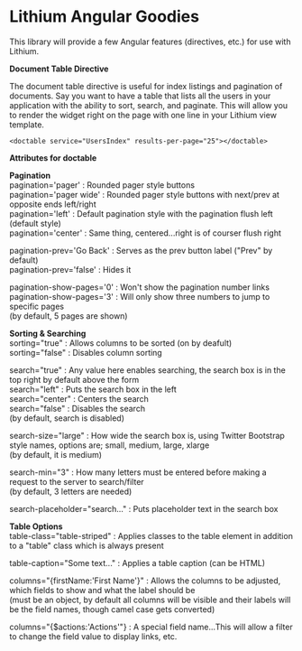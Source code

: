 Lithium Angular Goodies
=========

This library will provide a few Angular features (directives, etc.) for use with Lithium.

__Document Table Directive__

The document table directive is useful for index listings and pagination of documents.
Say you want to have a table that lists all the users in your application with the ability
to sort, search, and paginate. This will allow you to render the widget right on the page
with one line in your Lithium view template.

```
<doctable service="UsersIndex" results-per-page="25"></doctable>
```

__Attributes for doctable__

__Pagination__  
pagination='pager' : Rounded pager style buttons  
pagination='pager wide' : Rounded pager style buttons with next/prev at opposite ends left/right  
pagination='left' : Default pagination style with the pagination flush left (default style)  
pagination='center' : Same thing, centered...right is of courser flush right

pagination-prev='Go Back' : Serves as the prev button label ("Prev" by default)  
pagination-prev='false' : Hides it

pagination-show-pages='0' : Won't show the pagination number links  
pagination-show-pages='3' : Will only show three numbers to jump to specific pages  
(by default, 5 pages are shown)

__Sorting & Searching__  
sorting="true" : Allows columns to be sorted (on by deafult)  
sorting="false" : Disables column sorting  

search="true" : Any value here enables searching, the search box is in the top right by default above the form  
search="left" : Puts the search box in the left  
search="center" : Centers the search  
search="false" : Disables the search  
(by default, search is disabled)

search-size="large" : How wide the search box is, using Twitter Bootstrap style names, options are; small, medium, large, xlarge  
(by default, it is medium)

search-min="3" : How many letters must be entered before making a request to the server to search/filter  
(by default, 3 letters are needed)

search-placeholder="search..." : Puts placeholder text in the search box

__Table Options__  
table-class="table-striped" : Applies classes to the table element in addition to a "table" class which is always present

table-caption="Some text..." : Applies a table caption (can be HTML)

columns="{firstName:'First Name'}" : Allows the columns to be adjusted, which fields to show and what the label should be  
(must be an object, by default all columns will be visible and their labels will be the field names, though camel case gets converted)

columns="{$actions:'Actions'"} : A special field name...This will allow a filter to change the field value to display links, etc.
